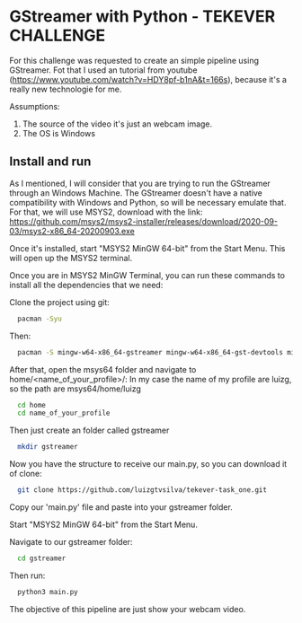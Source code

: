 
# GStreamer with Python - TEKEVER CHALLENGE

For this challenge was requested to create an simple pipeline using GStreamer. Fot that I used an tutorial from youtube (https://www.youtube.com/watch?v=HDY8pf-b1nA&t=166s), because it's a really new technologie for me. 

Assumptions:

1) The source of the video it's just an webcam image.
2) The OS is Windows





## Install and run
As I mentioned, I will consider that you are trying to run the GStreamer through an Windows Machine.
The GStreamer doesn't have a native compatibility with Windows and Python,  so will be necessary emulate that.
For that, we will use MSYS2, download with the link: https://github.com/msys2/msys2-installer/releases/download/2020-09-03/msys2-x86_64-20200903.exe

Once it's installed, start "MSYS2 MinGW 64-bit" from the Start Menu. This will open up the MSYS2 terminal.

Once you are in MSYS2 MinGW Terminal, you can run these commands to install all the dependencies that we need:

Clone the project using git:
```bash
  pacman -Syu
```
Then:

```bash
  pacman -S mingw-w64-x86_64-gstreamer mingw-w64-x86_64-gst-devtools mingw-w64-x86_64-gst-plugins-{base,good,bad,ugly} mingw-w64-x86_64-python3 mingw-w64-x86_64-python3-gobject
```
After that, open the msys64 folder and navigate to home/<name_of_your_profile>/:
In my case the name of my profile are luizg, so the path are msys64/home/luizg
```bash
  cd home
  cd name_of_your_profile
```
Then just create an folder called gstreamer
```bash
  mkdir gstreamer
```

Now you have the structure to receive our main.py, so you can download it of clone:
```bash
  git clone https://github.com/luizgtvsilva/tekever-task_one.git
```

Copy our 'main.py' file and paste into your gstreamer folder.

Start "MSYS2 MinGW 64-bit" from the Start Menu.

Navigate to our gstreamer folder:
```bash
  cd gstreamer
```

Then run:
```bash
  python3 main.py
```

The objective of this pipeline are just show your webcam video.

